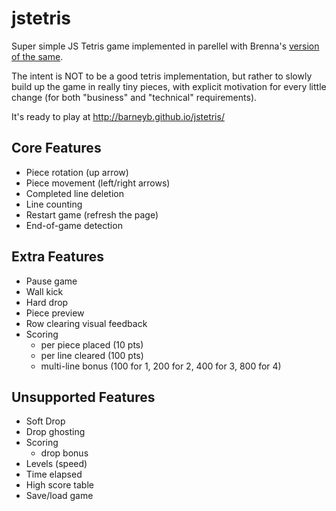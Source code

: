 # jstetris

Super simple JS Tetris game implemented in parellel with Brenna's [version of the same](https://github.com/switzerb/jstetris/).

The intent is NOT to be a good tetris implementation, but rather to slowly build up the game in really tiny pieces, with explicit motivation for every little change (for both "business" and "technical" requirements).

It's ready to play at http://barneyb.github.io/jstetris/

## Core Features

* Piece rotation (up arrow)
* Piece movement (left/right arrows)
* Completed line deletion
* Line counting
* Restart game (refresh the page)
* End-of-game detection

## Extra Features

* Pause game
* Wall kick
* Hard drop
* Piece preview
* Row clearing visual feedback
* Scoring
  * per piece placed (10 pts)
  * per line cleared (100 pts)
  * multi-line bonus (100 for 1, 200 for 2, 400 for 3, 800 for 4)

## Unsupported Features

* Soft Drop
* Drop ghosting
* Scoring
  * drop bonus
* Levels (speed)
* Time elapsed
* High score table
* Save/load game
